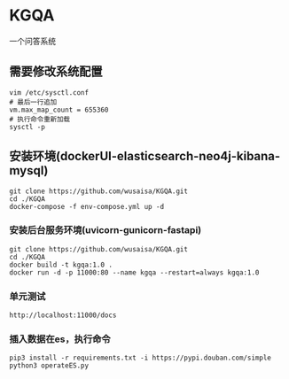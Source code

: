 # KGQA
一个问答系统

## 需要修改系统配置
```shell
vim /etc/sysctl.conf
# 最后一行追加
vm.max_map_count = 655360
# 执行命令重新加载
sysctl -p 
```

## 安装环境(dockerUI-elasticsearch-neo4j-kibana-mysql)
```shell
git clone https://github.com/wusaisa/KGQA.git
cd ./KGQA
docker-compose -f env-compose.yml up -d
```

### 安装后台服务环境(uvicorn-gunicorn-fastapi)
```shell
git clone https://github.com/wusaisa/KGQA.git
cd ./KGQA
docker build -t kgqa:1.0 .
docker run -d -p 11000:80 --name kgqa --restart=always kgqa:1.0
```

### 单元测试
`http://localhost:11000/docs`

### 插入数据在es，执行命令
```shell
pip3 install -r requirements.txt -i https://pypi.douban.com/simple
python3 operateES.py
```